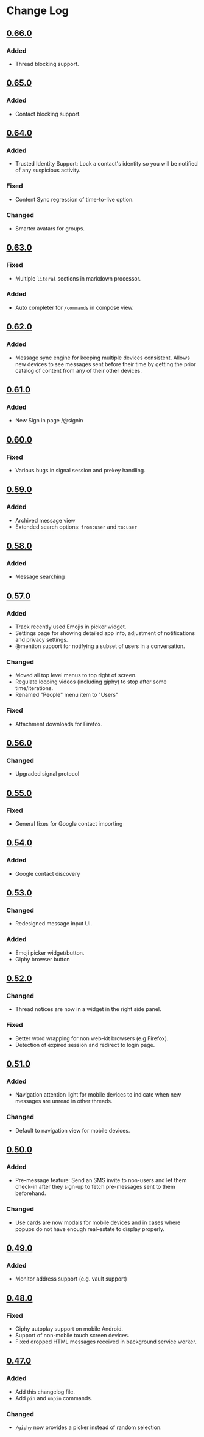 # Change Log

## [0.66.0]
### Added
- Thread blocking support.


## [0.65.0]
### Added
- Contact blocking support.


## [0.64.0]
### Added
- Trusted Identity Support: Lock a contact's identity so you will be notified
  of any suspicious activity.

### Fixed
- Content Sync regression of time-to-live option.

### Changed
- Smarter avatars for groups.


## [0.63.0]
### Fixed
- Multiple `literal` sections in markdown processor.

### Added
- Auto completer for `/commands` in compose view.


## [0.62.0]
### Added
- Message sync engine for keeping multiple devices consistent.  Allows new devices to
  see messages sent before their time by getting the prior catalog of content from
  any of their other devices.


## [0.61.0]
### Added
- New Sign in page /@signin


## [0.60.0]
### Fixed
- Various bugs in signal session and prekey handling.


## [0.59.0]
### Added
- Archived message view
- Extended search options: `from:user` and `to:user`


## [0.58.0]
### Added
- Message searching


## [0.57.0]
### Added
- Track recently used Emojis in picker widget.
- Settings page for showing detailed app info, adjustment of notifications and
  privacy settings.
- @mention support for notifying a subset of users in a conversation.
### Changed
- Moved all top level menus to top right of screen.
- Regulate looping videos (including giphy) to stop after some time/iterations.
- Renamed "People" menu item to "Users"
### Fixed
- Attachment downloads for Firefox.


## [0.56.0]
### Changed
- Upgraded signal protocol


## [0.55.0]
### Fixed
- General fixes for Google contact importing


## [0.54.0]
### Added
- Google contact discovery


## [0.53.0]
### Changed
- Redesigned message input UI.
### Added
- Emoji picker widget/button.
- Giphy browser button


## [0.52.0]
### Changed
- Thread notices are now in a widget in the right side panel.
### Fixed
- Better word wrapping for non web-kit browsers (e.g Firefox).
- Detection of expired session and redirect to login page.


## [0.51.0]
### Added
- Navigation attention light for mobile devices to indicate when new
  messages are unread in other threads.
### Changed
- Default to navigation view for mobile devices.


## [0.50.0]
### Added
- Pre-message feature:  Send an SMS invite to non-users and let them check-in
  after they sign-up to fetch pre-messages sent to them beforehand.
### Changed
- Use cards are now modals for mobile devices and in cases where popups do not
  have enough real-estate to display properly.


## [0.49.0]
### Added
- Monitor address support (e.g. vault support)


## [0.48.0]
### Fixed
- Giphy autoplay support on mobile Android.
- Support of non-mobile touch screen devices.
- Fixed dropped HTML messages received in background service worker.


## [0.47.0]
### Added
- Add this changelog file.
- Add `pin` and `unpin` commands.
### Changed
- `/giphy` now provides a picker instead of random selection.


[unreleased]: https://github.com/ForstaLabs/relay-web-app/tree/master
[0.66.0]: https://github.com/ForstaLabs/relay-web-app/tree/v0.66.0
[0.65.0]: https://github.com/ForstaLabs/relay-web-app/tree/v0.65.0
[0.64.0]: https://github.com/ForstaLabs/relay-web-app/tree/v0.64.0
[0.63.0]: https://github.com/ForstaLabs/relay-web-app/tree/v0.63.0
[0.62.0]: https://github.com/ForstaLabs/relay-web-app/tree/v0.62.0
[0.61.0]: https://github.com/ForstaLabs/relay-web-app/tree/v0.61.0
[0.60.0]: https://github.com/ForstaLabs/relay-web-app/tree/v0.60.0
[0.59.0]: https://github.com/ForstaLabs/relay-web-app/tree/v0.59.0
[0.58.0]: https://github.com/ForstaLabs/relay-web-app/tree/v0.58.0
[0.57.0]: https://github.com/ForstaLabs/relay-web-app/tree/v0.57.0
[0.56.0]: https://github.com/ForstaLabs/relay-web-app/tree/v0.56.0
[0.55.0]: https://github.com/ForstaLabs/relay-web-app/tree/v0.55.0
[0.54.0]: https://github.com/ForstaLabs/relay-web-app/tree/v0.54.0
[0.53.0]: https://github.com/ForstaLabs/relay-web-app/tree/v0.53.0
[0.52.0]: https://github.com/ForstaLabs/relay-web-app/tree/v0.52.0
[0.51.0]: https://github.com/ForstaLabs/relay-web-app/tree/v0.51.0
[0.50.0]: https://github.com/ForstaLabs/relay-web-app/tree/v0.50.0
[0.49.0]: https://github.com/ForstaLabs/relay-web-app/tree/v0.49.0
[0.48.0]: https://github.com/ForstaLabs/relay-web-app/tree/v0.48.0
[0.47.0]: https://github.com/ForstaLabs/relay-web-app/tree/v0.47.0
